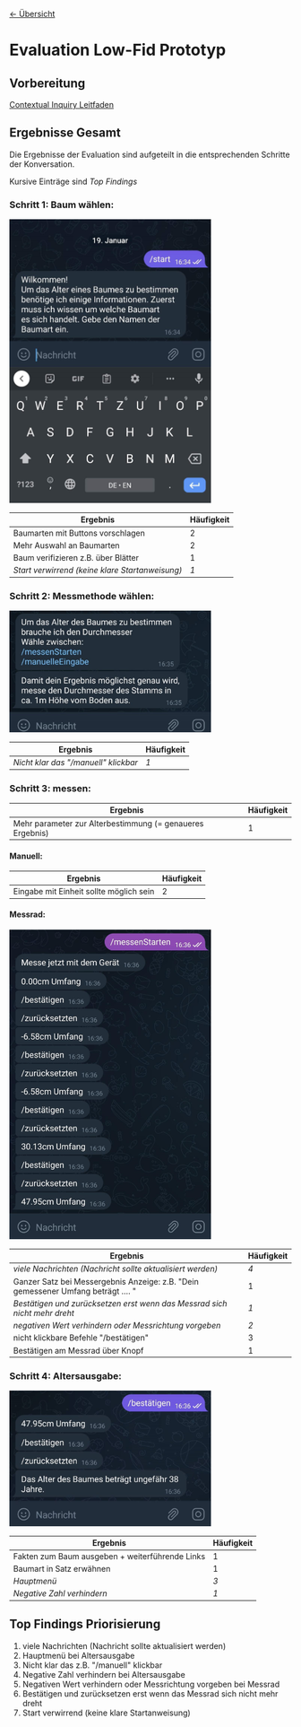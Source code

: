 [<- Übersicht](README.md)

# Evaluation Low-Fid Prototyp

## Vorbereitung

[Contextual Inquiry Leitfaden](Contextual_Inquiry.md)

## Ergebnisse Gesamt

Die Ergebnisse der Evaluation sind aufgeteilt in die entsprechenden Schritte der Konversation.

Kursive Einträge sind *Top Findings*

### Schritt 1: Baum wählen:
<img src="./images/01_choose_tree.jpg" alt="Choose Tree" width="360"/>

Ergebnis | Häufigkeit
-------- | --------
Baumarten mit Buttons vorschlagen   | 2
Mehr Auswahl an Baumarten   | 2
Baum verifizieren z.B. über Blätter   | 1
*Start verwirrend (keine klare Startanweisung)*  | *1*

### Schritt 2: Messmethode wählen:
<img src="./images/02_measuring_mode.jpg" alt="Measuring Mode" width="360"/>


Ergebnis | Häufigkeit
-------- | --------
*Nicht klar das "/manuell" klickbar*     | *1*
### Schritt 3: messen:

Ergebnis | Häufigkeit
-------- | --------
Mehr parameter zur Alterbestimmung (= genaueres Ergebnis)  | 1
#### Manuell:

Ergebnis | Häufigkeit
-------- | --------
Eingabe mit Einheit sollte möglich sein   | 2

#### Messrad:
<img src="./images/03_measuring_wheel.jpg" alt="Measuring Wheel" width="360"/>

Ergebnis | Häufigkeit
-------- | --------
*viele Nachrichten (Nachricht sollte aktualisiert werden)*  | *4*
Ganzer Satz bei Messergebnis Anzeige: z.B. "Dein gemessener Umfang beträgt …. "   | 1
*Bestätigen und zurücksetzen erst wenn das Messrad sich nicht mehr dreht*   | *1*
*negativen Wert verhindern oder Messrichtung vorgeben*    | *2*
nicht klickbare Befehle "/bestätigen"    | 3
Bestätigen am Messrad über Knopf   | 1

### Schritt 4: Altersausgabe:
<img src="./images/04_solution.jpg" alt="Measuring Wheel" width="360"/>

Ergebnis | Häufigkeit
-------- | --------
Fakten zum Baum ausgeben + weiterführende Links  | 1
Baumart in Satz erwähnen   | 1
*Hauptmenü*   | *3*
*Negative Zahl verhindern*  | *1*

## Top Findings Priorisierung

1. viele Nachrichten (Nachricht sollte aktualisiert werden)
2. Hauptmenü bei Altersausgabe
3. Nicht klar das z.B. "/manuell" klickbar
4. Negative Zahl verhindern bei Altersausgabe
5. Negativen Wert verhindern oder Messrichtung vorgeben bei Messrad
6. Bestätigen und zurücksetzen erst wenn das Messrad sich nicht mehr dreht
7. Start verwirrend (keine klare Startanweisung) 